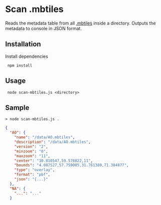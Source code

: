 # Scan .mbtiles

Reads the metadata table from all [.mbtiles](https://github.com/mapbox/mbtiles-spec) inside a directory. Outputs the metadata to console in JSON format.

## Installation

Install dependencies

```
 npm install
```

## Usage

```
 node scan-mbtiles.js <directory>
```

## Sample

```
> node scan-mbtiles.js .
```

```json
{
  "AO": {
    "name": "/data/AO.mbtiles",
    "description": "/data/AO.mbtiles",
    "version": "2",
    "minzoom": "0",
    "maxzoom": "11",
    "center": "10.810547,59.578822,11",
    "bounds": "4.087527,57.759005,31.761389,71.384877",
    "type": "overlay",
    "format": "pbf",
    "json": "{...}"
  },
  "NA": {
    "...": "..."
  }
```
